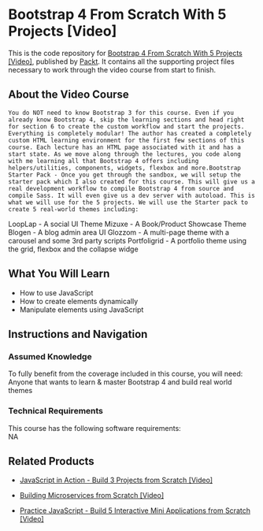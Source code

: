 


# Bootstrap 4 From Scratch With 5 Projects [Video]
This is the code repository for [Bootstrap 4 From Scratch With 5 Projects [Video]](https://www.packtpub.com/application-development/practice-javascript-build-5-interactive-mini-applications-scratch-video?utm_source=github&utm_medium=repository&utm_campaign=9781838822446), published by [Packt](https://www.packtpub.com/?utm_source=github). It contains all the supporting project files necessary to work through the video course from start to finish.
## About the Video Course
 	You do NOT need to know Bootstrap 3 for this course. Even if you already know Bootstrap 4, skip the learning sections and head right for section 6 to create the custom workflow and start the projects. Everything is completely modular! The author has created a completely custom HTML learning environment for the first few sections of this course. Each lecture has an HTML page associated with it and has a start state. As we move along through the lectures, you code along with me learning all that Bootstrap 4 offers including helpers/utilities, components, widgets, flexbox and more.Bootstrap Starter Pack - Once you get through the sandbox, we will setup the starter pack which I also created for this course. This will give us a real development workflow to compile Bootstrap 4 from source and compile Sass. It will even give us a dev server with autoload. This is what we will use for the 5 projects. We will use the Starter pack to create 5 real-world themes including: 
LoopLap - A social UI Theme
Mizuxe - A Book/Product Showcase Theme
Blogen - A blog admin area UI
Glozzom - A multi-page theme with a carousel and some 3rd party scripts
Portfoligrid - A portfolio theme using the grid, flexbox and the collapse widge

<H2>What You Will Learn</H2>
<DIV class=book-info-will-learn-text>
<UL>
<LI><SPAN id=what_you_will_learn_c class=sugar_field>How to use JavaScript<BR></SPAN>
<LI><SPAN id=what_you_will_learn_c class=sugar_field>How to create elements dynamically<BR></SPAN>
<LI><SPAN id=what_you_will_learn_c class=sugar_field>Manipulate elements using JavaScript</SPAN> </LI></UL></DIV>

## Instructions and Navigation
### Assumed Knowledge
To fully benefit from the coverage included in this course, you will need:<br/>
Anyone that wants to learn & master Bootstrap 4 and build real world themes
### Technical Requirements
This course has the following software requirements:<br/>
NA

## Related Products
* [JavaScript in Action - Build 3 Projects from Scratch [Video]](https://www.packtpub.com/application-development/practice-javascript-build-5-interactive-mini-applications-scratch-video?utm_source=github&utm_medium=repository&utm_campaign=9781838822446)

* [Building Microservices from Scratch [Video]](https://www.packtpub.com/application-development/practice-javascript-build-5-interactive-mini-applications-scratch-video?utm_source=github&utm_medium=repository&utm_campaign=9781838822446)

* [Practice JavaScript - Build 5 Interactive Mini Applications from Scratch [Video]](https://www.packtpub.com/application-development/practice-javascript-build-5-interactive-mini-applications-scratch-video?utm_source=github&utm_medium=repository&utm_campaign=9781838822446)

